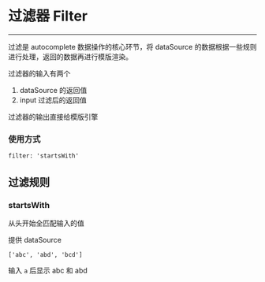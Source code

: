 # 过滤器 Filter

----

过滤是 autocomplete 数据操作的核心环节，将 dataSource 的数据根据一些规则进行处理，返回的数据再进行模版渲染。

过滤器的输入有两个

1. dataSource 的返回值
2. input 过滤后的返回值

过滤器的输出直接给模版引擎

### 使用方式

```
filter: 'startsWith'
```

## 过滤规则

### startsWith

从头开始全匹配输入的值

提供 dataSource

```
['abc', 'abd', 'bcd']
```

输入 `a` 后显示 abc 和 abd
